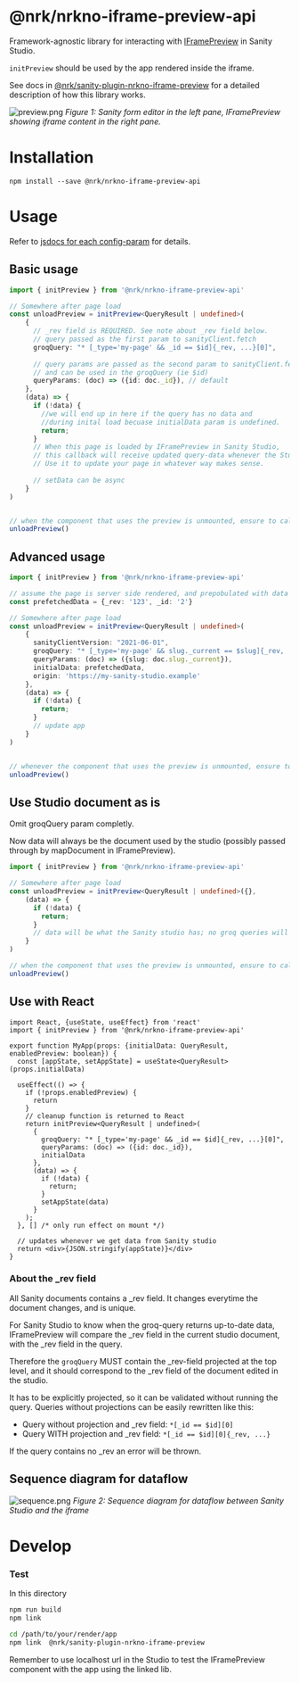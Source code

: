 # @nrk/nrkno-iframe-preview-api

Framework-agnostic library for interacting with [IFramePreview](../sanity-plugin-nrkno-iframe-preview/README.md)
in Sanity Studio.

`initPreview` should be used by the app rendered inside the iframe. 

See docs in [@nrk/sanity-plugin-nrkno-iframe-preview](../sanity-plugin-nrkno-iframe-preview/README.md) for a detailed description of how this library works.

![preview.png](./docs/images/preview.png)
_Figure 1: Sanity form editor in the left pane, IFramePreview showing iframe content in the right pane._

# Installation

`npm install --save @nrk/nrkno-iframe-preview-api`

# Usage

Refer to [jsdocs for each config-param](src/types.ts) for details.

## Basic usage

```ts
import { initPreview } from '@nrk/nrkno-iframe-preview-api'

// Somewhere after page load
const unloadPreview = initPreview<QueryResult | undefined>(
    {
      // _rev field is REQUIRED. See note about _rev field below.
      // query passed as the first param to sanityClient.fetch
      groqQuery: "* [_type='my-page' && _id == $id]{_rev, ...}[0]",
      
      // query params are passed as the second param to sanityClient.fetch,
      // and can be used in the groqQuery (ie $id) 
      queryParams: (doc) => ({id: doc._id}), // default
    },
    (data) => {
      if (!data) {
        //we will end up in here if the query has no data and
        //during inital load becuase initialData param is undefined.
        return;
      }
      // When this page is loaded by IFramePreview in Sanity Studio,
      // this callback will receive updated query-data whenever the Studio makes edits.
      // Use it to update your page in whatever way makes sense.
      
      // setData can be async
    }
)


// when the component that uses the preview is unmounted, ensure to call
unloadPreview()
```

## Advanced usage

```ts
import { initPreview } from '@nrk/nrkno-iframe-preview-api'

// assume the page is server side rendered, and prepobulated with data
const prefetchedData = {_rev: '123', _id: '2'}

// Somewhere after page load
const unloadPreview = initPreview<QueryResult | undefined>(
    {
      sanityClientVersion: "2021-06-01",
      groqQuery: "* [_type='my-page' && slug._current == $slug]{_rev, ...}[0]",
      queryParams: (doc) => ({slug: doc.slug._current}),
      initialData: prefetchedData,
      origin: 'https://my-sanity-studio.example'
    },
    (data) => {
      if (!data) {
        return;
      }
      // update app
    }
)


// whenever the component that uses the preview is unmounted, ensure to call
unloadPreview()
```

## Use Studio document as is

Omit groqQuery param completly. 

Now data will always be the document used by the studio (possibly passed through by mapDocument in IFramePreview).

```ts
import { initPreview } from '@nrk/nrkno-iframe-preview-api'

// Somewhere after page load
const unloadPreview = initPreview<QueryResult | undefined>({},
    (data) => {
      if (!data) {
        return;
      }
      // data will be what the Sanity studio has; no groq queries will be execuded.
    }
)

// when the component that uses the preview is unmounted, ensure to call
unloadPreview()
```

## Use with React

```tsx
import React, {useState, useEffect} from 'react'
import { initPreview } from '@nrk/nrkno-iframe-preview-api'

export function MyApp(props: {initialData: QueryResult, enabledPreview: boolean}) {
  const [appState, setAppState] = useState<QueryResult>(props.initialData)
  
  useEffect(() => {
    if (!props.enabledPreview) {
      return 
    }
    // cleanup function is returned to React
    return initPreview<QueryResult | undefined>(
      {
        groqQuery: "* [_type='my-page' && _id == $id]{_rev, ...}[0]",
        queryParams: (doc) => ({id: doc._id}),
        initialData
      },
      (data) => {
        if (!data) {
          return;
        }
        setAppState(data)
      }
    );
  }, [] /* only run effect on mount */)
  
  // updates whenever we get data from Sanity studio
  return <div>{JSON.stringify(appState)}</div>
}

```

### About the _rev field
All Sanity documents contains a _rev field. It changes everytime the document changes, and is unique.

For Sanity Studio to know when the groq-query returns up-to-date data, IFramePreview will
compare the _rev field in the current studio document, with the _rev field in the query.

Therefore the `groqQuery` MUST contain the _rev-field projected at the top level,
and it should correspond to the _rev field of the document edited in the studio.

It has to be explicitly projected, so it can be validated without running the query.
Queries without projections can be easily rewritten like this:

* Query without projection and _rev field: `*[_id == $id][0]`
* Query WITH projection and _rev field: `*[_id == $id][0]{_rev, ...}`

If the query contains no _rev an error will be thrown.

## Sequence diagram for dataflow

![sequence.png](docs/images/sequence.png)
_Figure 2: Sequence diagram for dataflow between Sanity Studio and the iframe_

# Develop

### Test

In this directory

```bash
npm run build
npm link
```

```bash
cd /path/to/your/render/app
npm link  @nrk/sanity-plugin-nrkno-iframe-preview
```

Remember to use localhost url in the Studio to test the IFramePreview component with the app using the linked lib.

